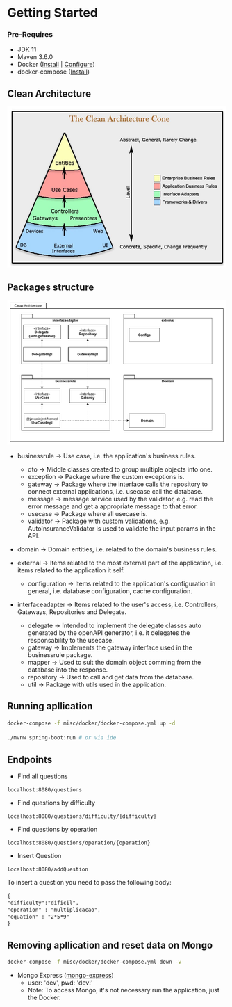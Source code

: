# Getting Started

### Pre-Requires
- JDK 11
- Maven 3.6.0
- Docker ([Install](https://docs.docker.com/engine/install/ubuntu/ "Install") | [Configure](https://docs.docker.com/v17.09/engine/installation/linux/linux-postinstall/ "Configure"))
- docker-compose ([Install](https://docs.docker.com/compose/install/ "Install"))

## Clean Architecture
![Alt text](./docs/clean_architecture.png?raw=true "Clean Architecture Cone")

## Packages structure
![Alt text](./docs/packages_clean_architecture.png?raw=true "Clean Architecture Cone")

* businessrule -> Use case, i.e. the application's business rules.
    - dto -> Middle classes created to group multiple objects into one.
    - exception -> Package where the custom exceptions is.
    - gateway -> Package where the interface calls the repository to connect external applications, i.e. usecase call the database.
    - message -> message service used by the validator, e.g. read the error message and get a appropriate message to that error.
    - usecase -> Package where all usecase is.
    - validator -> Package with custom validations, e.g. AutoInsuranceValidator is used to validate the input params in the API.


* domain -> Domain entities, i.e. related to the domain's business rules.


* external -> Items related to the most external part of the application, i.e. items related to the application it self.
    - configuration -> Items related to the application's configuration in general, i.e. database configuration, cache configuration.


* interfaceadapter -> Items related to the user's access, i.e. Controllers, Gateways, Repositories and Delegate.
    - delegate -> Intended to implement the delegate classes auto generated by the openAPI generator, i.e. it delegates the responsability to the usecase.
    - gateway -> Implements the gateway interface used in the businessrule package.
    - mapper -> Used to suit the domain object comming from the database into the response.
    - repository -> Used to call and get data from the database.
    - util -> Package with utils used in the application.

## Running apllication

```bash
docker-compose -f misc/docker/docker-compose.yml up -d

./mvnw spring-boot:run # or via ide

```

## Endpoints

* Find all questions
```
localhost:8080/questions
```

* Find questions by difficulty
```
localhost:8080/questions/difficulty/{difficulty}
```

* Find questions by operation
```
localhost:8080/questions/operation/{operation}
```

* Insert Question
```
localhost:8080/addQuestion
```
To insert a question you need to pass the following body:
```
{
"difficulty":"dificil",
"operation" : "multiplicacao",
"equation" : "2*5*9"
}
```

## Removing apllication and reset data on Mongo
```bash
docker-compose -f misc/docker/docker-compose.yml down -v
```

- Mongo Express ([mongo-express](http://localhost:8086 "mongo-express"))
    - user: 'dev', pwd: 'dev!'
    - Note: To access Mongo, it's not necessary run the application, just the Docker.
